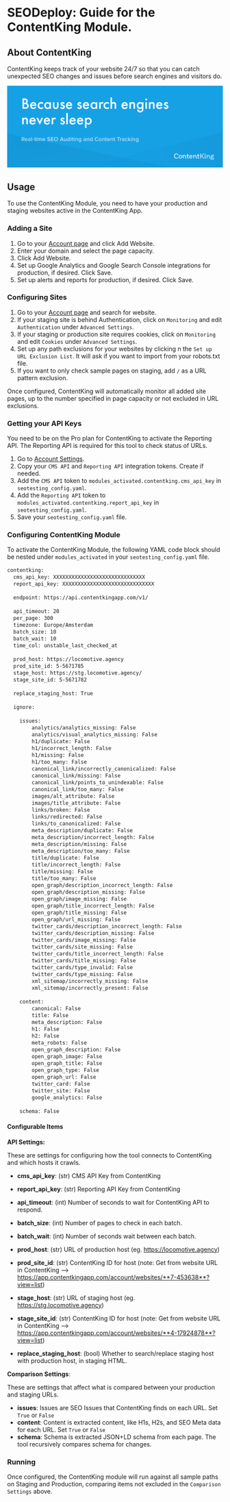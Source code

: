 # SEODeploy: Guide for the ContentKing Module.


## About ContentKing

ContentKing keeps track of your website 24/7 so that you can catch unexpected SEO changes and issues before search engines and visitors do.

![ContentKing](../images/contentking.png "ContentKing App")

## Usage
To use the ContentKing Module, you need to have your production and staging websites active in the ContentKing App.

### Adding a Site
1. Go to your [Account page](https://app.contentkingapp.com/account/websites?view=list) and click Add Website.
2. Enter your domain and select the page capacity.
3. Click Add Website.
4. Set up Google Analytics and Google Search Console integrations for production, if desired. Click Save.
5. Set up alerts and reports for production, if desired.  Click Save.

### Configuring Sites
1. Go to your [Account page](https://app.contentkingapp.com/account/websites?view=list) and search for website.
2. If your staging site is behind Authentication, click on `Monitoring` and edit `Authentication` under `Advanced Settings`.
3. If your staging or production site requires cookies, click on `Monitoring` and edit `Cookies` under `Advanced Settings`.
4. Set up any path exclusions for your websites by clicking n the `Set up URL Exclusion List`.  It will ask if you want to import from your robots.txt file.
5. If you want to only check sample pages on staging, add `/` as a URL pattern exclusion.

Once configured, ContentKing will automatically monitor all added site pages, up to the number specified in page capacity or not excluded in URL exclusions.

### Getting your API Keys
You need to be on the Pro plan for ContentKing to activate the Reporting API.  The Reporting API is required for this tool to check status of URLs.

1. Go to [Account Settings](https://app.contentkingapp.com/account/settings/integration_tokens).
2. Copy your `CMS API` and `Reporting API` integration tokens. Create if needed.
3. Add the `CMS API` token to `modules_activated.contentking.cms_api_key` in `seotesting_config.yaml`.
4. Add the `Reporting API` token to `modules_activated.contentking.report_api_key` in `seotesting_config.yaml`.
5. Save your `seotesting_config.yaml` file.

### Configuring ContentKing Module
To activate the ContentKing Module, the following YAML code block should be nested under `modules_activated` in your `seotesting_config.yaml` file.

```
contentking:
  cms_api_key: XXXXXXXXXXXXXXXXXXXXXXXXXXXXXX
  report_api_key: XXXXXXXXXXXXXXXXXXXXXXXXXXXXXX

  endpoint: https://api.contentkingapp.com/v1/

  api_timeout: 20
  per_page: 300
  timezone: Europe/Amsterdam
  batch_size: 10
  batch_wait: 10
  time_col: unstable_last_checked_at

  prod_host: https://locomotive.agency
  prod_site_id: 5-5671785
  stage_host: https://stg.locomotive.agency/
  stage_site_id: 5-5671782

  replace_staging_host: True

  ignore:

    issues:
        analytics/analytics_missing: False
        analytics/visual_analytics_missing: False
        h1/duplicate: False
        h1/incorrect_length: False
        h1/missing: False
        h1/too_many: False
        canonical_link/incorrectly_canonicalized: False
        canonical_link/missing: False
        canonical_link/points_to_unindexable: False
        canonical_link/too_many: False
        images/alt_attribute: False
        images/title_attribute: False
        links/broken: False
        links/redirected: False
        links/to_canonicalized: False
        meta_description/duplicate: False
        meta_description/incorrect_length: False
        meta_description/missing: False
        meta_description/too_many: False
        title/duplicate: False
        title/incorrect_length: False
        title/missing: False
        title/too_many: False
        open_graph/description_incorrect_length: False
        open_graph/description_missing: False
        open_graph/image_missing: False
        open_graph/title_incorrect_length: False
        open_graph/title_missing: False
        open_graph/url_missing: False
        twitter_cards/description_incorrect_length: False
        twitter_cards/description_missing: False
        twitter_cards/image_missing: False
        twitter_cards/site_missing: False
        twitter_cards/title_incorrect_length: False
        twitter_cards/title_missing: False
        twitter_cards/type_invalid: False
        twitter_cards/type_missing: False
        xml_sitemap/incorrectly_missing: False
        xml_sitemap/incorrectly_present: False

    content:
        canonical: False
        title: False
        meta_description: False
        h1: False
        h2: False
        meta_robots: False
        open_graph_description: False
        open_graph_image: False
        open_graph_title: False
        open_graph_type: False
        open_graph_url: False
        twitter_card: False
        twitter_site: False
        google_analytics: False

    schema: False
```



#### Configurable Items

**API Settings:**

These are settings for configuring how the tool connects to ContentKing and which hosts it crawls.

* **cms_api_key**: (str) CMS API Key from ContentKing
* **report_api_key**: (str) Reporting API Key from ContentKing

* **api_timeout**: (int) Number of seconds to wait for ContentKing API to respond.
* **batch_size**: (int) Number of pages to check in each batch.
* **batch_wait**: (int) Number of seconds wait between each batch.

* **prod_host**: (str) URL of production host (eg. https://locomotive.agency)
* **prod_site_id**: (str) ContentKing ID for host (note: Get from website URL in ContentKing --> https://app.contentkingapp.com/account/websites/**7-453638**?view=list)
* **stage_host**: (str) URL of staging host (eg. https://stg.locomotive.agency)
* **stage_site_id**: (str) ContentKing ID for host (note: Get from website URL in ContentKing --> https://app.contentkingapp.com/account/websites/**4-17924878**?view=list)

* **replace_staging_host**: (bool) Whether to search/replace staging host with production host, in staging HTML.

**Comparison Settings**:

These are settings that affect what is compared between your production and staging URLs.

* **issues**: Issues are SEO Issues that ContentKing finds on each URL. Set `True` or `False`
* **content**: Content is extracted content, like H1s, H2s, and SEO Meta data for each URL.  Set `True` or `False`
* **schema**: Schema is extracted JSON+LD schema from each page. The tool recursively compares schema for changes.

### Running
Once configured, the ContentKing module will run against all sample paths on Staging and Production, comparing items not excluded in the `Comparison Settings` above.
